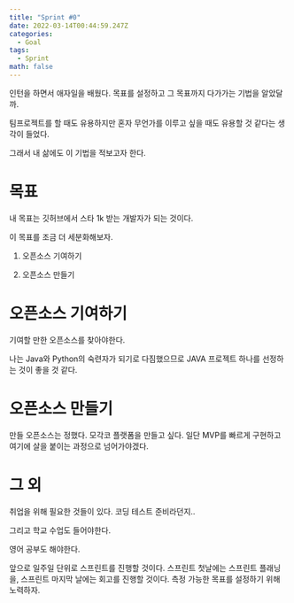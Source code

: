```yaml
---
title: "Sprint #0"
date: 2022-03-14T00:44:59.247Z
categories:
  - Goal
tags:
  - Sprint
math: false
---
```

인턴을 하면서 애자일을 배웠다. 목표를 설정하고 그 목표까지 다가가는 기법을 알았달까.

팀프로젝트를 할 때도 유용하지만 혼자 무언가를 이루고 싶을 때도 유용할 것 같다는 생각이 들었다.

그래서 내 삶에도 이 기법을 적보고자 한다.



# 목표

내 목표는 깃허브에서 스타 1k 받는 개발자가 되는 것이다. 

이 목표를 조금 더 세분화해보자.

1. 오픈소스 기여하기

2. 오픈소스 만들기



# 오픈소스 기여하기

기여할 만한 오픈소스를 찾아야한다.

나는 Java와 Python의 숙련자가 되기로 다짐했으므로 JAVA 프로젝트 하나를 선정하는 것이 좋을 것 같다.



# 오픈소스 만들기

만들 오픈소스는 정했다. 모각코 플랫폼을 만들고 싶다. 일단 MVP를 빠르게 구현하고 여기에 살을 붙이는 과정으로 넘어가야겠다.



# 그 외

취업을 위해 필요한 것들이 있다. 코딩 테스트 준비라던지..

그리고 학교 수업도 들어야한다.

영어 공부도 해야한다.



앞으로 일주일 단위로 스프린트를 진행할 것이다. 스프린트 첫날에는 스프린트 플래닝을, 스프린트 마지막 날에는 회고를 진행할 것이다. 측정 가능한 목표를 설정하기 위해 노력하자.